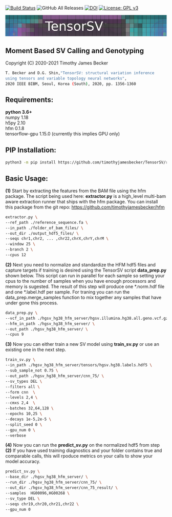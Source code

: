 [![Build Status](https://api.travis-ci.org/timothyjamesbecker/hfm.svg)](https://travis-ci.com/timothyjamesbecker/tensorsv) 
![GitHub All Releases](https://img.shields.io/github/downloads/timothyjamesbecker/TensorSV/total.svg) 
[![DOI](https://zenodo.org/badge/229298229.svg)](https://zenodo.org/badge/latestdoi/229298229)
[![License: GPL v3](https://img.shields.io/badge/License-GPLv3-blue.svg)](https://www.gnu.org/licenses/gpl-3.0)<br>

![Alt text](images/tensorsv_logo.png?raw=true "not_tensor") <br>
## Moment Based SV Calling and Genotyping
Copyright (C) 2020-2021 Timothy James Becker
```bash
T. Becker and D.G. Shin,"TensorSV: structural variation inference 
using tensors and variable topology neural networks", 
2020 IEEE BIBM, Seoul, Korea (South), 2020, pp. 1356-1360
```
## Requirements:
<b>python 3.6+</b><br>
numpy 1.18<br>
h5py 2.10<br>
hfm 0.1.8<br>
tensorflow-gpu 1.15.0 (currently this implies GPU only)<br>
## PIP Installation:
```bash
python3 -m pip install https://github.com/timothyjamesbecker/TensorSV/releases/download/0.0.1/tensorsv-0.0.1.tar.gz
```
## Basic Usage:
<b>(1)</b> Start by extracting the features from the BAM file using the hfm package. The script being used here: <b>extractor.py</b> is a high_level multi-bam aware extraction runner that ships with the hfm package.  You can install this package from the git repo: https://github.com/timothyjamesbecker/hfm
```bash
extractor.py \
--ref_path ./reference_sequence.fa \
--in_path ./folder_of_bam_files/ \
--out_dir ./output_hdf5_files/ \
--seqs chr1,chr2, ... ,chr22,chrX,chrY,chrM \
--window 25 \
--branch 2 \
--cpus 12
```
<b>(2)</b> Next you need to normalize and standardize the HFM hdf5 files and capture targets if training is desired using the TensorSV script <b>data_prep.py</b> shown below.  This script can run in parallel for each sample so setting your cpus to the number of samples when you have enough processors and memory is sugested. The result of this step will produce one *.norm.hdf file and one *.label.hdf per sample. For traning you can run the data_prep.merge_samples function to mix together any samples that have under gone this process.
```bash
data_prep.py \
--vcf_in_path ./hgsv_hg38_hfm_server/hgsv.illumina.hg38.all.geno.vcf.gz \
--hfm_in_path ./hgsv_hg38_hfm_server/ \
--out_path ./hgsv_hg38_hfm_server/ \
--cpus 9
```
<b>(3)</b> Now you can either train a new SV model using <b>train_sv.py</b> or use an existing one in the next step.
```bash
train_sv.py \
--in_path ./hgsv_hg38_hfm_server/tensors/hgsv.hg38.labels.hdf5 \
--sub_sample_not 0.75 \
--out_path ./hgsv_hg38_hfm_server/cnn_75/ \
--sv_types DEL \ 
--filters all \ 
--form cnn  \ 
--levels 2,4 \
--cmxs 2,4  \
--batches 32,64,128 \
--epochs 10,25 \
--decays 1e-5,2e-5 \
--split_seed 0 \
--gpu_num 0 \
--verbose
```
<b>(4)</b> Now you can run the <b>predict_sv.py</b> on the normalized hdf5 from step <b>(2)</b> If you have used training diagnostics and your folder contains true and comparable calls, this will rpoduce metrics on your calls to show your model accuracy.
```bash
predict_sv.py \
--base_dir ./hgsv_hg38_hfm_server/ \
--run_dir ./hgsv_hg38_hfm_server/cnn_75/ \
--out_dir ./hgsv_hg38_hfm_server/cnn_75_result/ \
--samples  HG00096,HG00268 \
--sv_type DEL \
--seqs chr19,chr20,chr21,chr22 \
--gpu_num 0
```